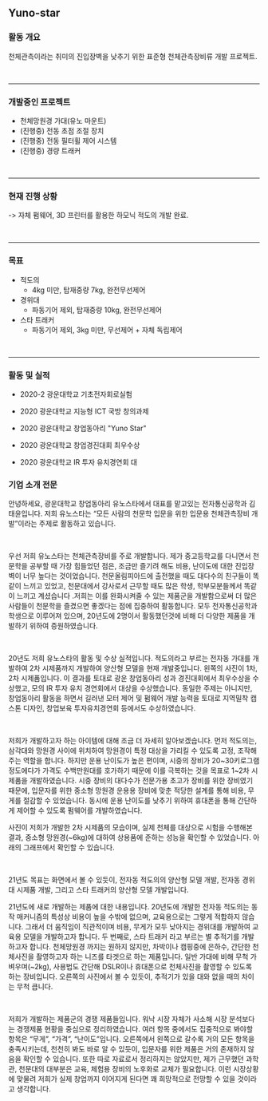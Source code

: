 ## Yuno-star

### 활동 개요

천체관측이라는 취미의 진입장벽을 낮추기 위한 표준형 천체관측장비류 개발 프로젝트.

<br>

- - -

### 개발중인 프로젝트
* 천체망원경 가대(유노 마운트)
* (진행중) 전동 초점 조절 장치
* (진행중) 전동 필터휠 제어 시스템
* (진행중) 경량 트래커

<br>

- - -

### 현재 진행 상황
-> 자체 펌웨어, 3D 프린터를 활용한 하모닉 적도의 개발 완료.


<br>

- - -

### 목표
  * 적도의
    * 4kg 미만, 탑재중량 7kg, 완전무선제어
  * 경위대
    * 파동기어 제외, 탑재중량 10kg, 완전무선제어
  * 스타 트래커
    * 파동기어 제외, 3kg 미만, 무선제어 + 자체 독립제어


<br>

- - -

### 활동 및 실적

*  2020-2 광운대학교 기초전자회로실험

* 2020 광운대학교 지능형 ICT 국방 창의과제
 
* 2020 광운대학교 창업동아리 "Yuno Star"
 
* 2020 광운대학교 창업경진대회 최우수상
 
* 2020 광운대학교 IR 투자 유치경연회 대



### 기업 소개 전문
 안녕하세요, 광운대학교 창업동아리 유노스타에서 대표를 맡고있는 전자통신공학과 김태윤입니다. 저희 유노스타는 “모든 사람의 천문학 입문을 위한 입문용 천체관측장비 개발”이라는 주제로 활동하고 있습니다.

<br>

 우선 저희 유노스타는 천체관측장비를 주로 개발합니다. 제가 중고등학교를 다니면서 천문학을 공부할 때 가장 힘들었던 점은, 조금만 즐기려 해도 비용, 난이도에 대한 진입장벽이 너무 높다는 것이었습니다. 천문올림피아드에 출전했을 때도 대다수의 친구들이 똑같이 느끼고 있었고, 천문대에서 강사로서 근무할 때도 많은 학생, 학부모분들께서 똑같이 느끼고 계셨습니다 .저희는 이를 완화시켜줄 수 있는 제품군을 개발함으로써 더 많은 사람들이 천문학을 즐겼으면 좋겠다는 점에 집중하여 활동합니다. 모두 전자통신공학과 학생으로 이루어져 있으며, 20년도에 2명이서 활동했던것에 비해 더 다양한 제품을 개발하기 위하여 증원하였습니다.

<br>

 20년도 저희 유노스타의 활동 및 수상 실적입니다. 적도의라고 부르는 전자동 가대를 개발하여 2차 시제품까지 개발하여 양산형 모델을 현재 개발중입니다. 왼쪽의 사진이 1차, 2차 시제품입니다. 이 결과를 토대로 광운 창업동아리 성과 경진대회에서 최우수상을 수상했고, 모의 IR 투자 유치 경연회에서 대상을 수상했습니다. 동일한 주제는 아니지만, 창업동아리 활동을 하면서 길러낸 모터 제어 및 펌웨어 개발 능력을 토대로 지역밀착 캡스톤 디자인, 창업보육 투자유치경연회 등에서도 수상하였습니다.

<br>

 저희가 개발하고자 하는 아이템에 대해 조금 더 자세히 알아보겠습니다. 먼저 적도의는, 삼각대와 망원경 사이에 위치하여 망원경이 특정 대상을 가리킬 수 있도록 고정, 조작해주는 역할을 합니다. 하지만 운용 난이도가 높은 편이며, 시중의 장비가 20~30키로그램 정도에다가 가격도 수백만원대를 호가하기 때문에 이를 극복하는 것을 목표로 1~2차 시제품을 개발하였습니다. 시중 장비의 대다수가 전문가용 초고가 장비를 위한 장비였기 때문에, 입문자를 위한 중소형 망원경 운용용 장비에 맞춘 적당한 설계를 통해 비용, 무게를 절감할 수 있었습니다. 동시에 운용 난이도를 낮추기 위하여 휴대폰을 통해 간단하게 제어할 수 있도록 펌웨어를 개발하였습니다.

사진이 저희가 개발한 2차 시제품의 모습이며, 실제 천체를 대상으로 시험을 수행해본 결과, 중소형 망원경(~6kg)에 대하여 상용품에 준하는 성능을 확인할 수 있었습니다. 아래의 그래프에서 확인할 수 있습니다.

<br>

 21년도 목표는 화면에서 볼 수 있듯이, 전자동 적도의의 양산형 모델 개발, 전자동 경위대 시제품 개발, 그리고 스타 트래커의 양산형 모델 개발입니다.

 21년도에 새로 개발하는 제품에 대한 내용입니다. 20년도에 개발한 전자동 적도의는 동작 매커니즘의 특성상 비용이 높을 수밖에 없으며, 교육용으로는 그렇게 적합하지 않습니다. 그래서 더 움직임이 직관적이며 비용, 무게가 모두 낮아지는 경위대를 개발하여 교육용 모델을 개발하고자 합니다.
 두 번째로, 스타 트래커 라고 부르는 별 추적기를 개발하고자 합니다. 천체망원경 까지는 원하지 않지만, 차박이나 캠핑중에 은하수, 간단한 천체사진을 촬영하고자 하는 니즈를 타겟으로 하는 제품입니다. 일반 가대에 비해 무척 가벼우며(~2kg), 사용법도 간단해 DSLR이나 휴대폰으로 천체사진을 촬영할 수 있도록 하는 장비입니다. 오른쪽의 사진에서 볼 수 있듯이, 추적기가 있을 대와 없을 때의 차이는 무척 큽니다.

<br>

 저희가 개발하는 제품군의 경쟁 제품들입니다. 워낙 시장 자체가 사소해 시장 분석보다는 경쟁제품 현황을 중심으로 정리하였습니다.
 여러 항목 중에서도 집중적으로 봐야할 항목은 “무게”, “가격”, “난이도”입니다. 오른쪽에서 왼쪽으로 갈수록 거의 모든 항목을 충족시키는데, 천천히 봐도 바로 알 수 있듯이, 입문자를 위한 제품은 거의 존재하지 않음을 확인할 수 있습니다.
 또한 따로 자료로서 정리하지는 않았지만, 제가 근무했던 과학관, 천문대의 대부분은 교육, 체험용 장비의 노후화로 교체가 필요합니다. 이런 시장상황에 맞물려 저희가 실제 창업까지 이어지게 된다면 꽤 희망적으로 전망할 수 있을 것이라고 생각합니다.
 
